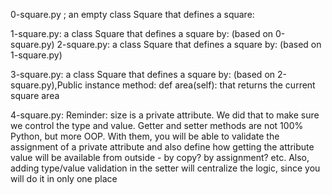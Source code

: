 0-square.py ;  an empty class Square that defines a square:

1-square.py:   a class Square that defines a square by: (based on 0-square.py)
2-square.py:  a class Square that defines a square by: (based on 1-square.py)

3-square.py:  a class Square that defines a square by: (based on 2-square.py),Public instance method: def area(self): that returns the current square area

4-square.py: Reminder: size is a private attribute. We did that to make sure we control the type and value. Getter and setter methods are not 100% Python, but more OOP. With them, you will be able to validate the assignment of a private attribute and also define how getting the attribute value will be available from outside - by copy? by assignment? etc. Also, adding type/value validation in the setter will centralize the logic, since you will do it in only one place
